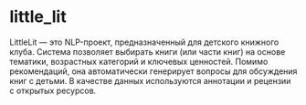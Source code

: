 # little_lit
LittleLit — это NLP-проект, предназначенный для детского книжного клуба. Система позволяет выбирать книги (или части книг) на основе тематики, возрастных категорий и ключевых ценностей. Помимо рекомендаций, она автоматически генерирует вопросы для обсуждения книг с детьми. В качестве данных используются аннотации и рецензии с открытых ресурсов.
